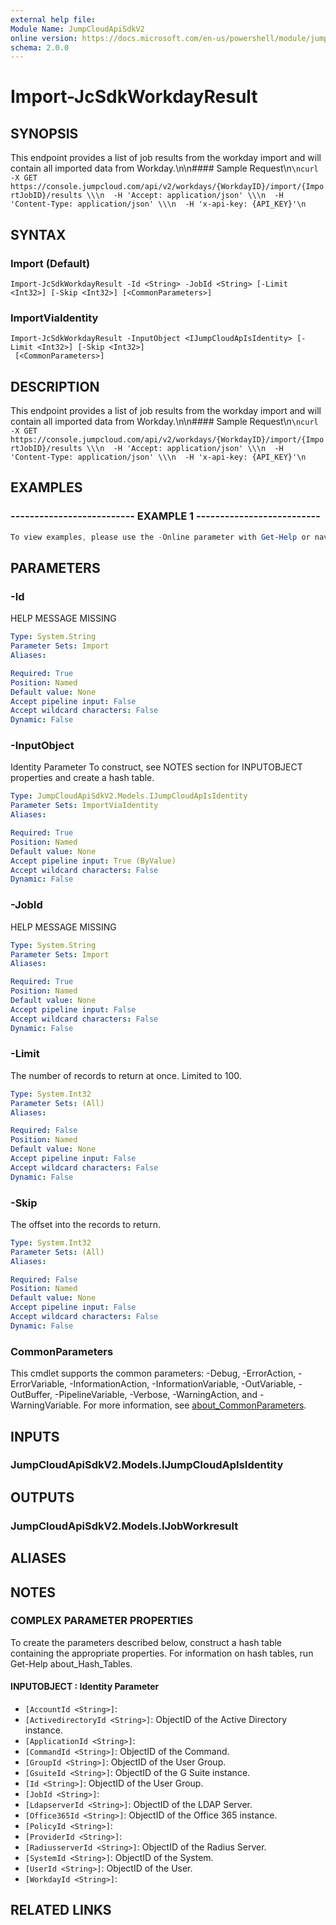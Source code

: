 ```yaml
---
external help file:
Module Name: JumpCloudApiSdkV2
online version: https://docs.microsoft.com/en-us/powershell/module/jumpcloudapisdkv2/import-jcsdkworkdayresult
schema: 2.0.0
---
```


# Import-JcSdkWorkdayResult

## SYNOPSIS
This endpoint provides a list of job results from the workday import and will contain all imported data from Workday.\n\n#### Sample Request\n```\ncurl -X GET https://console.jumpcloud.com/api/v2/workdays/{WorkdayID}/import/{ImportJobID}/results \\\n  -H 'Accept: application/json' \\\n  -H 'Content-Type: application/json' \\\n  -H 'x-api-key: {API_KEY}'\n```

## SYNTAX

### Import (Default)
```
Import-JcSdkWorkdayResult -Id <String> -JobId <String> [-Limit <Int32>] [-Skip <Int32>] [<CommonParameters>]
```

### ImportViaIdentity
```
Import-JcSdkWorkdayResult -InputObject <IJumpCloudApIsIdentity> [-Limit <Int32>] [-Skip <Int32>]
 [<CommonParameters>]
```

## DESCRIPTION
This endpoint provides a list of job results from the workday import and will contain all imported data from Workday.\n\n#### Sample Request\n```\ncurl -X GET https://console.jumpcloud.com/api/v2/workdays/{WorkdayID}/import/{ImportJobID}/results \\\n  -H 'Accept: application/json' \\\n  -H 'Content-Type: application/json' \\\n  -H 'x-api-key: {API_KEY}'\n```

## EXAMPLES

### -------------------------- EXAMPLE 1 --------------------------
```powershell
To view examples, please use the -Online parameter with Get-Help or navigate to: https://docs.microsoft.com/en-us/powershell/module/jumpcloudapisdkv2/import-jcsdkworkdayresult
```



## PARAMETERS

### -Id
HELP MESSAGE MISSING

```yaml
Type: System.String
Parameter Sets: Import
Aliases:

Required: True
Position: Named
Default value: None
Accept pipeline input: False
Accept wildcard characters: False
Dynamic: False
```

### -InputObject
Identity Parameter
To construct, see NOTES section for INPUTOBJECT properties and create a hash table.

```yaml
Type: JumpCloudApiSdkV2.Models.IJumpCloudApIsIdentity
Parameter Sets: ImportViaIdentity
Aliases:

Required: True
Position: Named
Default value: None
Accept pipeline input: True (ByValue)
Accept wildcard characters: False
Dynamic: False
```

### -JobId
HELP MESSAGE MISSING

```yaml
Type: System.String
Parameter Sets: Import
Aliases:

Required: True
Position: Named
Default value: None
Accept pipeline input: False
Accept wildcard characters: False
Dynamic: False
```

### -Limit
The number of records to return at once.
Limited to 100.

```yaml
Type: System.Int32
Parameter Sets: (All)
Aliases:

Required: False
Position: Named
Default value: None
Accept pipeline input: False
Accept wildcard characters: False
Dynamic: False
```

### -Skip
The offset into the records to return.

```yaml
Type: System.Int32
Parameter Sets: (All)
Aliases:

Required: False
Position: Named
Default value: None
Accept pipeline input: False
Accept wildcard characters: False
Dynamic: False
```

### CommonParameters
This cmdlet supports the common parameters: -Debug, -ErrorAction, -ErrorVariable, -InformationAction, -InformationVariable, -OutVariable, -OutBuffer, -PipelineVariable, -Verbose, -WarningAction, and -WarningVariable. For more information, see [about_CommonParameters](http://go.microsoft.com/fwlink/?LinkID=113216).

## INPUTS

### JumpCloudApiSdkV2.Models.IJumpCloudApIsIdentity

## OUTPUTS

### JumpCloudApiSdkV2.Models.IJobWorkresult

## ALIASES

## NOTES

### COMPLEX PARAMETER PROPERTIES
To create the parameters described below, construct a hash table containing the appropriate properties. For information on hash tables, run Get-Help about_Hash_Tables.

#### INPUTOBJECT <IJumpCloudApIsIdentity>: Identity Parameter
  - `[AccountId <String>]`: 
  - `[ActivedirectoryId <String>]`: ObjectID of the Active Directory instance.
  - `[ApplicationId <String>]`: 
  - `[CommandId <String>]`: ObjectID of the Command.
  - `[GroupId <String>]`: ObjectID of the User Group.
  - `[GsuiteId <String>]`: ObjectID of the G Suite instance.
  - `[Id <String>]`: ObjectID of the User Group.
  - `[JobId <String>]`: 
  - `[LdapserverId <String>]`: ObjectID of the LDAP Server.
  - `[Office365Id <String>]`: ObjectID of the Office 365 instance.
  - `[PolicyId <String>]`: 
  - `[ProviderId <String>]`: 
  - `[RadiusserverId <String>]`: ObjectID of the Radius Server.
  - `[SystemId <String>]`: ObjectID of the System.
  - `[UserId <String>]`: ObjectID of the User.
  - `[WorkdayId <String>]`: 

## RELATED LINKS

